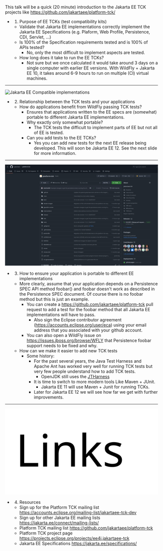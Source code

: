 
This talk will be a quick (20 minute) introduction to the Jakarta EE TCK projects like https://github.com/jakartaee/platform-tck/

- 1. Purpose of EE TCKs (test compatibility kits)
	- Validate that Jakarta EE implementations correctly implement the Jakarta EE Specifications (e.g. Plaform, Web Profile, Persistence, CDI, Servlet, ...)
	- Is 100% of the Specification requirements tested and is 100% of APIs tested?
		- No, only the most difficult to implement aspects are tested.
	- How long does it take to run the EE TCKs?
		- Not sure but we once calculated it would take around 3 days on a single computer with earlier EE versions.  With WildFly + Jakarta EE 10, it takes around 6-9 hours to run on multiple (CI) virtual machines.

---

![Jakarta EE Compatible implementations](https://jakarta.ee/images/jakarta/jakarta-ee-compatible-logo-color.svg "Jakarta EE Compatible implementations")

- 2. Relationship between the TCK tests and your applications
	- How do applications benefit from WildFly passing TCK tests?
		- Ensures that applications written to the EE specs are (somewhat) portable to different Jakarta EE implementations.
		- Why exactly only somewhat portable?
			- The TCK tests the difficult to implement parts of EE but not all of EE is tested.
		- Can you add tests to the EE TCKs?
			- Yes you can add new tests for the next EE release being developed.  This will soon be Jakarta EE 12.  See the next slide for more information.

---

![Platform TCK repository](https://github.com/scottmarlow/talks/raw/refs/heads/main/platformtckrepo.png "Platform TCK repository")

- 3. How to ensure your application is portable to different EE implementations
	- More clearly, assume that your application depends on a Persistence SPEC API method foobar() and foobar doesn't work as described in the Persistence SPEC document.  Of course there is no foobar method but this is just an example.
		- You can create a https://github.com/jakartaee/platform-tck pull request to add a test for the foobar method that all Jakarta EE implementations will have to pass.  
			- Also sign the Eclipse contributor agreement (https://accounts.eclipse.org/user/eca) using your email address that you associated with your github account.
		- You can also open a WildFly issue on https://issues.jboss.org/browse/WFLY that Persistence foobar support needs to be fixed and why.
	- How can we make it easier to add new TCK tests
		- Some history:
			- For the past several years, the Java Test Harness and Apache Ant has worked very well for running TCK tests but very few people understand how to add TCK tests.
				- OpenJDK still uses the [JTHarness](https://github.com/openjdk/jtharness) 
			- It is time to switch to more modern tools Like Maven + JUnit.
				- Jakarta EE 11 will use Maven + Junit for running TCKs.
			- Later for Jakarta EE 12 we will see how far we get with further improvements.

---

![Resource links](https://github.com/scottmarlow/talks/raw/refs/heads/main/links.png "Resource links")

-  4. Resources
	- Sign up for the Platform TCK mailing list https://accounts.eclipse.org/mailing-list/jakartaee-tck-dev 
	- Sign up for other Jakarta EE mailing lists https://jakarta.ee/connect/mailing-lists/
	- Platform TCK mailing list https://github.com/jakartaee/platform-tck
	- Platform TCK project page https://projects.eclipse.org/projects/ee4j.jakartaee-tck
	- Jakarta EE Specifications https://jakarta.ee/specifications/


